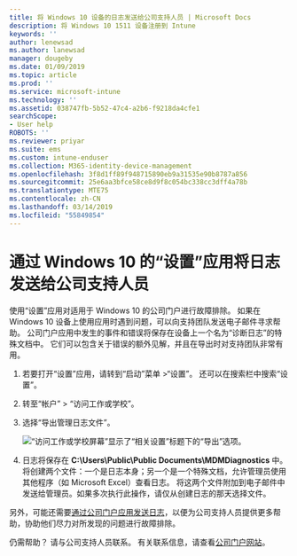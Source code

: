 ```yaml
---
title: 将 Windows 10 设备的日志发送给公司支持人员 | Microsoft Docs
description: 将 Windows 10 1511 设备注册到 Intune
keywords: ''
author: lenewsad
ms.author: lanewsad
manager: dougeby
ms.date: 01/09/2019
ms.topic: article
ms.prod: ''
ms.service: microsoft-intune
ms.technology: ''
ms.assetid: 038747fb-5b52-47c4-a2b6-f9218da4cfe1
searchScope:
- User help
ROBOTS: ''
ms.reviewer: priyar
ms.suite: ems
ms.custom: intune-enduser
ms.collection: M365-identity-device-management
ms.openlocfilehash: 3f8d1ff89f948715890eb9a31535e90b8787a856
ms.sourcegitcommit: 25e6aa3bfce58ce8d9f8c054bc338cc3dff4a78b
ms.translationtype: MTE75
ms.contentlocale: zh-CN
ms.lasthandoff: 03/14/2019
ms.locfileid: "55849854"
---
```

# <a name="send-logs-to-your-company-support-from-the-settings-app-for-windows-10"></a>通过 Windows 10 的“设置”应用将日志发送给公司支持人员

使用“设置”应用对适用于 Windows 10 的公司门户进行故障排除。 如果在 Windows 10 设备上使用应用时遇到问题，可以向支持团队发送电子邮件寻求帮助。 公司门户应用中发生的事件和错误将保存在设备上一个名为“诊断日志”的特殊文档中。 它们可以包含关于错误的额外见解，并且在导出时对支持团队非常有用。

1. 若要打开“设置”应用，请转到“启动”菜单 >“设置”。 还可以在搜索栏中搜索“设置”。
2. 转至“帐户” > “访问工作或学校”。
3. 选择“导出管理日志文件”。

   ![“访问工作或学校屏幕”显示了“相关设置”标题下的“导出”选项。](./media/w10-export-logs.png)

4. 日志将保存在 **C:\Users\Public\Public Documents\MDMDiagnostics** 中。 将创建两个文件：一个是日志本身；另一个是一个特殊文档，允许管理员使用其他程序（如 Microsoft Excel）查看日志。 将这两个文件附加到电子邮件中发送给管理员。如果多次执行此操作，请仅从创建日志的那天选择文件。 

另外，可能还需要[通过公司门户应用发送日志](send-logs-to-your-it-admin-cp-windows.md)，以便为公司支持人员提供更多帮助，协助他们尽力对所发现的问题进行故障排除。 

仍需帮助？ 请与公司支持人员联系。 有关联系信息，请查看[公司门户网站](https://go.microsoft.com/fwlink/?linkid=2010980)。
